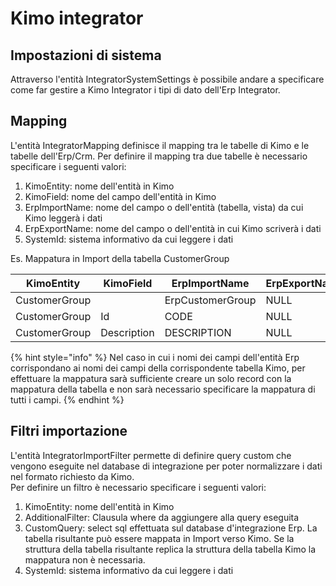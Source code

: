 # Kimo integrator

## Impostazioni di sistema <a href="#impostazioni-di-sistema" id="impostazioni-di-sistema"></a>

Attraverso l'entità IntegratorSystemSettings è possibile andare a specificare come far gestire a Kimo Integrator i tipi di dato dell'Erp Integrator.

## Mapping <a href="#mapping" id="mapping"></a>

L'entità IntegratorMapping definisce il mapping tra le tabelle di Kimo e le tabelle dell'Erp/Crm. Per definire il mapping tra due tabelle è necessario specificare i seguenti valori:

1. KimoEntity: nome dell'entità in Kimo
2. KimoField: nome del campo dell'entità in Kimo
3. ErpImportName: nome del campo o dell'entità (tabella, vista) da cui Kimo leggerà i dati
4. ErpExportName: nome del campo o dell'entità in cui Kimo scriverà i dati
5. SystemId: sistema informativo da cui leggere i dati

Es. Mappatura in Import della tabella CustomerGroup

| KimoEntity    | KimoField   | ErpImportName    | ErpExportName | SystemId |
| ------------- | ----------- | ---------------- | ------------- | -------- |
| CustomerGroup |             | ErpCustomerGroup | NULL          | NULL     |
| CustomerGroup | Id          | CODE             | NULL          | NULL     |
| CustomerGroup | Description | DESCRIPTION      | NULL          | NULL     |

{% hint style="info" %}
Nel caso in cui i nomi dei campi dell'entità Erp corrispondano ai nomi dei campi della corrispondente tabella Kimo, per effettuare la mappatura sarà sufficiente creare un solo record con la mappatura della tabella e non sarà necessario specificare la mappatura di tutti i campi. &#x20;
{% endhint %}

## Filtri importazione <a href="#filtri-importazione" id="filtri-importazione"></a>

L'entità IntegratorImportFilter permette di definire query custom che vengono eseguite nel database di integrazione per poter normalizzare i dati nel formato richiesto da Kimo.\
Per definire un filtro è necessario specificare i seguenti valori:

1. KimoEntity: nome dell'entità in Kimo
2. AdditionalFilter: Clausula where da aggiungere alla query eseguita
3. CustomQuery: select sql effettuata sul database d'integrazione Erp. La tabella risultante può essere mappata in Import verso Kimo. Se la struttura della tabella risultante replica la struttura della tabella Kimo la mappatura non è necessaria.
4. SystemId: sistema informativo da cui leggere i dati&#x20;

